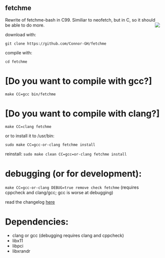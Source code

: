 ## fetchme
Rewrite of fetchme-bash in C99. Similiar to neofetch, but in C, so it should be able to do more.
<img src="https://user-images.githubusercontent.com/72793802/177895040-738fffa7-4ce1-4a70-b3e1-e6413702f2b6.png" align="right">

download with:

``git clone https://github.com/Connor-GH/fetchme``

compile with:

``cd fetchme``

# [Do you want to compile with gcc?]

``make CC=gcc bin/fetchme``

# [Do you want to compile with clang?]

``make CC=clang fetchme``

or to install it to /usr/bin:

``sudo make CC=gcc-or-clang fetchme install``

reinstall:
``sudo make clean CC=gcc=or-clang fetchme install``

# debugging (or for development):

``make CC=gcc-or-clang DEBUG=true remove check fetchme`` (requires cppcheck and clang/gcc; gcc is worse at debugging)


read the changelog
<a href="docs/CHANGELOG.md">here</a>

# Dependencies:
- clang or gcc (debugging requires clang and cppcheck)
- libx11
- libpci
- libxrandr
